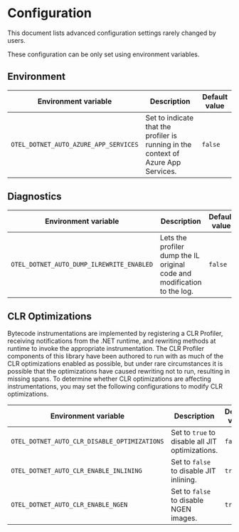 # Configuration

This document lists advanced configuration settings rarely changed by users.

These configuration can be only set using environment variables.

## Environment

| Environment variable                  | Description                                                                        | Default value |
|---------------------------------------|------------------------------------------------------------------------------------|---------------|
| `OTEL_DOTNET_AUTO_AZURE_APP_SERVICES` | Set to indicate that the profiler is running in the context of Azure App Services. | `false`       |

## Diagnostics

| Environment variable                      | Description                                                              | Default value |
|-------------------------------------------|--------------------------------------------------------------------------|---------------|
| `OTEL_DOTNET_AUTO_DUMP_ILREWRITE_ENABLED` | Lets the profiler dump the IL original code and modification to the log. | `false`       |

## CLR Optimizations

Bytecode instrumentations are implemented by registering a CLR Profiler, receiving
notifications from the .NET runtime, and rewriting methods at runtime to invoke the
appropriate instrumentation. The CLR Profiler components of this library have been
authored to run with as much of the CLR optimizations enabled as possible, but under
rare circumstances it is possible that the optimizations have caused rewriting
not to run, resulting in missing spans. To determine whether CLR optimizations
are affecting instrumentations, you may set the following configurations to
modify CLR optimizations.

| Environment variable                         | Description                                     | Default value |
|----------------------------------------------|-------------------------------------------------|---------------|
| `OTEL_DOTNET_AUTO_CLR_DISABLE_OPTIMIZATIONS` | Set to `true` to disable all JIT optimizations. | `false`       |
| `OTEL_DOTNET_AUTO_CLR_ENABLE_INLINING`       | Set to `false` to disable JIT inlining.         | `true`        |
| `OTEL_DOTNET_AUTO_CLR_ENABLE_NGEN`           | Set to `false` to disable NGEN images.          | `true`        |
